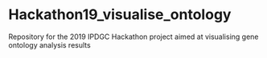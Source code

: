 # Hackathon19_visualise_ontology
Repository for the 2019 IPDGC Hackathon project aimed at visualising gene ontology analysis results
